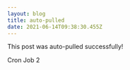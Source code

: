```yaml
---
layout: blog
title: auto-pulled
date: 2021-06-14T09:38:30.455Z
---
```

This post was auto-pulled successfully!

Cron Job 2